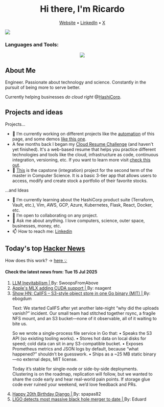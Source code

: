 
<!-- This is an HTML comment in your markdown file -->

<h1 align="center">Hi there, I'm Ricardo</h1>
<p align="center">
  <a href="https://ricardorompar.com" target="_blank">Website</a> •
  <a href="https://www.linkedin.com/in/ricardorompar/" target="_blank">LinkedIn</a> •
  <a href="https://twitter.com/ricardorompar" target="_blank">X</a>
</p>
<img src="https://badges.pufler.dev/visits/{ricardorompar}/{ricardorompar}"/>

<h3 align="left">Languages and Tools:</h3>
<p align="center">
  <a href="https://skillicons.dev" target="_blank">
    <img src="https://skillicons.dev/icons?i=terraform,aws,gcp,azure,git,python,kubernetes,react,js,docker,ubuntu" />
  </a>
</p>

<h2>About Me</h2>
Engineer. Passionate about technology and science. Constantly in the pursuit of being more to serve better.

Currently helping businesses <i>do cloud right</i> @<a href="https://github.com/hashicorp" target="_blank">HashiCorp</a>.

<h2>Projects and ideas</h2>
Projects...
<ul>
  <li>🔭 I’m currently working on different projects like the <a href="https://github.com/ricardorompar/ricardorompar/blob/main/automate.py">automation</a> of this page, and some demos <a href="https://github.com/ricardorompar/boundary-ansible-demo">like this one</a>.
  </li>

  <li >A few months back I began my <a href="https://github.com/ricardorompar/cloudResumeChallenge">Cloud Resume Challenge</a> (and haven't yet finished). It's a web-based resume that helps you practice different technologies and tools like the cloud, infrastructure as code, continuous integration, versioning, etc. If you want to learn more visit <a href="https://cloudresumechallenge.dev/docs/the-challenge/aws/" target="_blank">check this out</a>.
  </li>

  <li>🔭 <a href="https://github.com/ricardorompar/capstoneT2">This</a> is the capstone (integration) project for the second term of the master in Computer Science. It is a basic 3-tier app that allows users to access, modify and create stock a portfolio of their favorite stocks.
  </li>
</ul>
...and Ideas
<ul>
  <li>🌱 I’m currently learning about the HashiCorp product suite (Terraform, Vault, etc.), Vim, AWS, GCP, Azure, Kubernetes, Flask, React, Docker, etc.
  </li>
  <li>👯 I’m open to collaborating on any project.</li>
  <li>💬 Ask me about anything. I love computers, science, outer space, businesses, money, etc.</li>
  <li>📫 How to reach me: <a href="https://www.linkedin.com/in/ricardorompar/" target="_blank">Linkedin</a></li>
</ul>

<h2>Today's top <a href='https://news.ycombinator.com/' target="_blank">Hacker News</a></h2>
How does this work? -> <a href='./AUTOMATIC.md'>here 💡</a>

<h4>Check the latest news from: Tue 15 Jul 2025</h4>
<ol>
<li>
    <a href=https://tomrenner.com/posts/llm-inevitabilism/ target="_blank">
        LLM Inevitabilism |
    </a>
    By: SwoopsFromAbove
</li>

<li>
    <a href=https://github.com/ml-explore/mlx/pull/1983 target="_blank">
        Apple's MLX adding CUDA support |
    </a>
    By: nsagent
</li>

<li>
    <a href=https://github.com/ebogdum/callfs target="_blank">
        Show HN: CallFS – S3-style object store in one Go binary (MIT) |
    </a>
    By: ebogdum
</li>

<p>
Text: We started CallFS after yet another late-night “why did the uploads vanish?” incident. Our small team had stitched together rsync, a fragile NFS mount, and an S3 bucket—none of it observable, all of it waiting to bite us.<p>So we wrote a single-process file service in Go that:
• Speaks the S3 API (so existing tooling works).
• Stores hot data on local disks for speed; cold data can sit in any S3-compatible bucket.
• Exposes Prometheus metrics and JSON logs by default, because “what happened?” shouldn’t be guesswork.
• Ships as a ~25 MB static binary—no external deps, MIT license.<p>Today it’s stable for single-node or side-by-side deployments. Clustering is on the roadmap, replication will follow, but we wanted to share the code early and hear real-world pain points. If storage glue code ever ruined your weekend, we’d love feedback and PRs. </br>
</p>

<li>
    <a href=https://www.djangoproject.com/weblog/2025/jul/13/happy-20th-birthday-django/ target="_blank">
        Happy 20th Birthday Django |
    </a>
    By: spapas82
</li>

<li>
    <a href=https://www.caltech.edu/about/news/ligo-detects-most-massive-black-hole-merger-to-date target="_blank">
        LIGO detects most massive black hole merger to date |
    </a>
    By: Eduard
</li>
</ol>